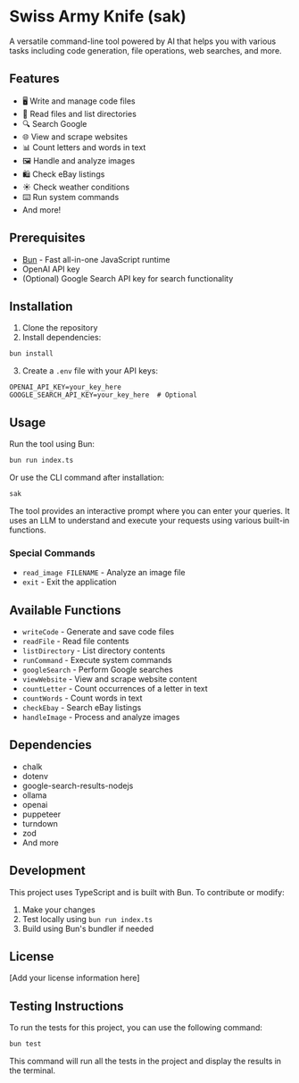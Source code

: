 # Swiss Army Knife (sak)

A versatile command-line tool powered by AI that helps you with various tasks including code generation, file operations, web searches, and more.

## Features

- 🖥️ Write and manage code files
- 📁 Read files and list directories
- 🔍 Search Google
- 🌐 View and scrape websites
- 📊 Count letters and words in text
- 🖼️ Handle and analyze images
- 🛍️ Check eBay listings
- ☀️ Check weather conditions
- ⌨️ Run system commands
- And more!

## Prerequisites

- [Bun](https://bun.sh/) - Fast all-in-one JavaScript runtime
- OpenAI API key
- (Optional) Google Search API key for search functionality

## Installation

1. Clone the repository
2. Install dependencies:
```bash
bun install
```

3. Create a `.env` file with your API keys:
```env
OPENAI_API_KEY=your_key_here
GOOGLE_SEARCH_API_KEY=your_key_here  # Optional
```

## Usage

Run the tool using Bun:

```bash
bun run index.ts
```

Or use the CLI command after installation:

```bash
sak
```

The tool provides an interactive prompt where you can enter your queries. It uses an LLM to understand and execute your requests using various built-in functions.

### Special Commands

- `read_image FILENAME` - Analyze an image file
- `exit` - Exit the application

## Available Functions

- `writeCode` - Generate and save code files
- `readFile` - Read file contents
- `listDirectory` - List directory contents
- `runCommand` - Execute system commands
- `googleSearch` - Perform Google searches
- `viewWebsite` - View and scrape website content
- `countLetter` - Count occurrences of a letter in text
- `countWords` - Count words in text
- `checkEbay` - Search eBay listings
- `handleImage` - Process and analyze images

## Dependencies

- chalk
- dotenv
- google-search-results-nodejs
- ollama
- openai
- puppeteer
- turndown
- zod
- And more

## Development

This project uses TypeScript and is built with Bun. To contribute or modify:

1. Make your changes
2. Test locally using `bun run index.ts`
3. Build using Bun's bundler if needed

## License

[Add your license information here]

## Testing Instructions

To run the tests for this project, you can use the following command:

```bash
bun test
```

This command will run all the tests in the project and display the results in the terminal.
